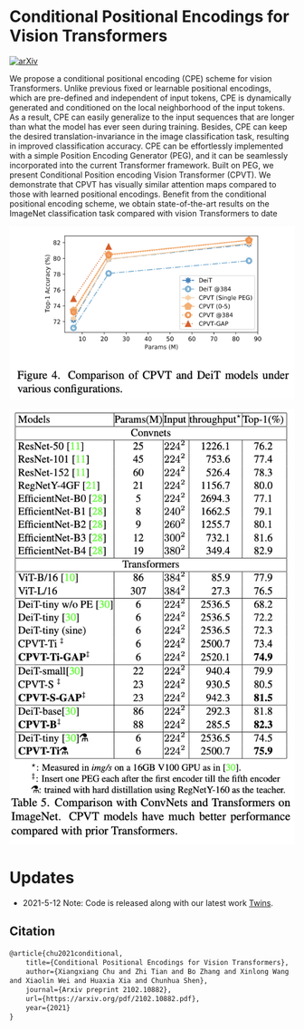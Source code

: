 # Conditional Positional Encodings for Vision Transformers
[![arXiv](http://img.shields.io/badge/cs.CV-arXiv%3A2102.10882-B31B1B.svg)](https://arxiv.org/abs/2102.108822102.10882)

We propose a conditional positional encoding (CPE) scheme for vision Transformers. Unlike previous fixed or learnable positional encodings, which are pre-defined and independent of input tokens, CPE is dynamically generated and conditioned on the local neighborhood of the input tokens. As a result, CPE can easily generalize to the input sequences that are longer than what the model has ever seen during training. Besides, CPE can keep the desired translation-invariance in the image classification task, resulting in improved classification accuracy. CPE can be effortlessly implemented with a simple Position Encoding Generator (PEG), and it can be seamlessly incorporated into the current Transformer framework. Built on PEG, we present Conditional Position encoding Vision Transformer (CPVT). We demonstrate that CPVT has visually similar attention maps compared to those with learned positional encodings. Benefit from the conditional positional encoding scheme, we obtain state-of-the-art results on the ImageNet classification task compared with vision Transformers to date

![compared with DeiT](figures/w-deit.png)

![compared with DeiT](figures/sota-comparison.png)

# Updates

- 2021-5-12 Note: Code is released along with our latest work [Twins](https://github.com/Meituan-AutoML/Twins).


## Citation

```
@article{chu2021conditional,
	title={Conditional Positional Encodings for Vision Transformers},
	author={Xiangxiang Chu and Zhi Tian and Bo Zhang and Xinlong Wang and Xiaolin Wei and Huaxia Xia and Chunhua Shen},
	journal={Arxiv preprint 2102.10882},
	url={https://arxiv.org/pdf/2102.10882.pdf},
	year={2021}
}
```

